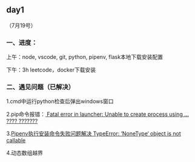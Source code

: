 ## day1

（7月19号）

### 一、进度：

上午：node, vscode, git, python, pipenv, flask本地下载安装配置

下午：3h leetcode，docker下载安装



### 二、遇见问题（已解决）

1.cmd中运行python检查后弹出windows窗口

2.pip命令报错：[ Fatal error in launcher: Unable to create process using ... ???? ???????](https://blog.csdn.net/qq_43152052/article/details/125495083)

3.[Pipenv执行安装命令失败问题解决 TypeError: ‘NoneType‘ object is not callable](https://blog.csdn.net/jack170601/article/details/125404768)

4.动态数组越界



